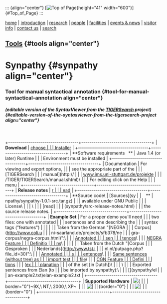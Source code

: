 ::: {align="center"}
[![Top of Page](images/mpi-banner.jpg){height="41"
width="600"}]{#Top_of_Page}
:::

[home](http://www.mpi.nl/world/index.html) \|
[introduction](http://www.mpi.nl/world/intro/introduction.html) \|
[research](http://www.mpi.nl/world/research/research.html) \|
[people](http://www.mpi.nl/cgi-bin/tel_extern/tel_key?ALL) \|
[facilities](http://www.mpi.nl/world/facil/facilities.html) \| [events &
news](http://www.mpi.nl/world/events/events.html) \| [visitor
info](http://www.mpi.nl/world/visitor/visitor.html) \| [contact
us](http://www.mpi.nl/world/contact/contact.html) \|
[search](http://www.mpi.nl/world/searchengine/search.html)

## [Tools](index.html) {#tools align="center"}

# Synpathy {#synpathy align="center"}

### Tool for manual syntactical annotation {#tool-for-manual-syntactical-annotation align="center"}

##### (editable version of the SyntaxViewer from the [TIGERSearch](http://www.ims.uni-stuttgart.de/projekte/TIGER/TIGERSearch) project) {#editable-version-of-the-syntaxviewer-from-the-tigersearch-project align="center"}

 

+-----------------------------------+-----------------------------------+
| **Download**                      | [choose                           |
|                                   | Installer](synpathy/install.htm)  |
+-----------------------------------+-----------------------------------+
| **Software requirements   **      | Java 1.4 (or later) Runtime       |
|                                   | Environment must be installed     |
+-----------------------------------+-----------------------------------+
| Documentation                     | For viewing and export options,   |
|                                   | see the appropriate part of the   |
|                                   | [TIGERSearch                      |
|                                   | manual](http://                   |
|                                   | www.ims.uni-stuttgart.de/projekte |
|                                   | /TIGER/TIGERSearch/manual.shtml)\ |
|                                   | For editing click on the Help     |
|                                   | menu                              |
+-----------------------------------+-----------------------------------+
| **Release notes**                 | [r                                |
|                                   | ead](synpathy/release-notes.html) |
+-----------------------------------+-----------------------------------+
| **Source code\                    | [Sources](sy                      |
|    **                             | npathy/synpathy-1.0.1-src.tar.gz) |
|                                   | available under GNU Public        |
|                                   | License\                          |
|                                   | \                                 |
|                                   | [read]                            |
|                                   | (synpathy/src-release-notes.html) |
|                                   | the source release notes.         |
+-----------------------------------+-----------------------------------+
| **Example Set**                   | For a proper demo you\'ll need    |
|                                   | two files: one with annotated     |
|                                   | sentences and one describing the  |
|                                   | syntax tags (\"features\")        |
|                                   |                                   |
|                                   | Taken from the German \"[NEGRA    |
|                                   | Corpus](http://www.coli.u         |
|                                   | ni-saarland.de/projects/sfb378/ne |
|                                   | gra-corpus/negra-corpus.html)\":\ |
|                                   | [Annotated                        |
|                                   | sen                               |
|                                   | tences](synpathy/NEGRA_demo.tig)\ |
|                                   | [NEGRA Feature                    |
|                                   | Definitio                         |
|                                   | ns](synpathy/NEGRA-features.xml)\ |
|                                   |                                   |
|                                   | Taken from the Dutch \"[Corpus    |
|                                   | Gesproken                         |
|                                   | Nederlands](http://www.tst.i      |
|                                   | nl.nl/putpage.php?file_id=30)\":\ |
|                                   | [Annotated                        |
|                                   | s                                 |
|                                   | entences](synpathy/CGN_demo.tig)\ |
|                                   | [Same sentences (without tree) as |
|                                   | import test                       |
|                                   | file](synpathy/CGN_demo.txt)\     |
|                                   | [CGN Feature                      |
|                                   | Defini                            |
|                                   | tions](synpathy/CGN-features.xml) |
|                                   | ([ex                              |
|                                   | planation](synpathy/syn_prot.pdf) |
|                                   | of the set \[in Dutch\])\         |
|                                   | \                                 |
|                                   | Exported sentences from Elan (to  |
|                                   | be imported by synpathy):\        |
|                                   | [](synpathy/el                    |
|                                   | an-example2.txt)elan-example2.txt |
+-----------------------------------+-----------------------------------+
| **Supported Hardware**            | ![](images/win32.gif){            |
|                                   | border="0"}~9X,\ NT,\ 2000,\ XP~  |
|                                   | ![                                |
|                                   | ](images/apple32.gif){border="0"} |
|                                   | ![                                |
|                                   | ](images/linux32.gif){border="0"} |
+-----------------------------------+-----------------------------------+
